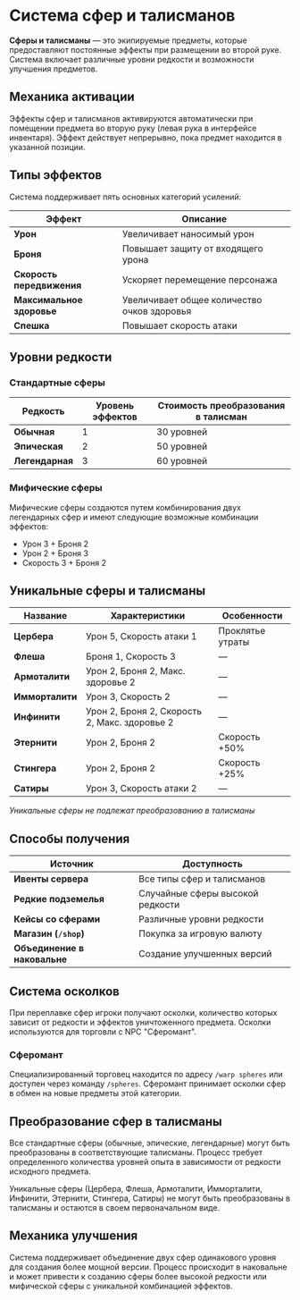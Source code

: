 # Система сфер и талисманов

**Сферы и талисманы** — это экипируемые предметы, которые предоставляют постоянные эффекты при размещении во второй руке. Система включает различные уровни редкости и возможности улучшения предметов.

## Механика активации

Эффекты сфер и талисманов активируются автоматически при помещении предмета во вторую руку (левая рука в интерфейсе инвентаря). Эффект действует непрерывно, пока предмет находится в указанной позиции.

## Типы эффектов

Система поддерживает пять основных категорий усилений:

| Эффект | Описание |
|--------|----------|
| **Урон** | Увеличивает наносимый урон |
| **Броня** | Повышает защиту от входящего урона |
| **Скорость передвижения** | Ускоряет перемещение персонажа |
| **Максимальное здоровье** | Увеличивает общее количество очков здоровья |
| **Спешка** | Повышает скорость атаки |

## Уровни редкости

### Стандартные сферы

| Редкость | Уровень эффектов | Стоимость преобразования в талисман |
|----------|------------------|-------------------------------------|
| **Обычная** | 1 | 30 уровней |
| **Эпическая** | 2 | 50 уровней |
| **Легендарная** | 3 | 60 уровней |

### Мифические сферы

Мифические сферы создаются путем комбинирования двух легендарных сфер и имеют следующие возможные комбинации эффектов:
- Урон 3 + Броня 2
- Урон 2 + Броня 3  
- Скорость 3 + Броня 2

## Уникальные сферы и талисманы

| Название | Характеристики | Особенности |
|----------|----------------|-------------|
| **Цербера** | Урон 5, Скорость атаки 1 | Проклятье утраты |
| **Флеша** | Броня 1, Скорость 3 | — |
| **Армоталити** | Урон 2, Броня 2, Макс. здоровье 2 | — |
| **Имморталити** | Урон 3, Скорость 2 | — |
| **Инфинити** | Урон 2, Броня 2, Скорость 2, Макс. здоровье 2 | — |
| **Этернити** | Урон 2, Броня 2 | Скорость +50% |
| **Стингера** | Урон 2, Броня 2 | Скорость +25% |
| **Сатиры** | Урон 3, Скорость атаки 2 | — |

*Уникальные сферы не подлежат преобразованию в талисманы*

## Способы получения

| Источник | Доступность |
|----------|-------------|
| **Ивенты сервера** | Все типы сфер и талисманов |
| **Редкие подземелья** | Случайные сферы высокой редкости |
| **Кейсы со сферами** | Различные уровни редкости |
| **Магазин (`/shop`)** | Покупка за игровую валюту |
| **Объединение в наковальне** | Создание улучшенных версий |

## Система осколков

При переплавке сфер игроки получают осколки, количество которых зависит от редкости и эффектов уничтоженного предмета. Осколки используются для торговли с NPC "Сферомант".

### Сферомант

Специализированный торговец находится по адресу `/warp spheres` или доступен через команду `/spheres`. Сферомант принимает осколки сфер в обмен на новые предметы этой категории.

## Преобразование сфер в талисманы

Все стандартные сферы (обычные, эпические, легендарные) могут быть преобразованы в соответствующие талисманы. Процесс требует определенного количества уровней опыта в зависимости от редкости исходного предмета.

Уникальные сферы (Цербера, Флеша, Армоталити, Имморталити, Инфинити, Этернити, Стингера, Сатиры) не могут быть преобразованы в талисманы и остаются в своем первоначальном виде.

## Механика улучшения

Система поддерживает объединение двух сфер одинакового уровня для создания более мощной версии. Процесс происходит в наковальне и может привести к созданию сферы более высокой редкости или мифической сферы с уникальной комбинацией эффектов.